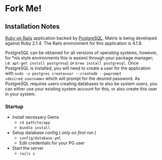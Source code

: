 # Fork Me!

## Installation Notes

[Ruby on Rails](http://rubyonrails.org/) application backed by [PostgreSQL](http://www.postgresql.org/). Matrix is being developed against Ruby 2.1.4. The Rails environment for this application is 4.1.8.

PostgreSQL can be obtained for all versions of operating systems, however, for *nix style environments this is easiest through your package manager; i.e. `apt-get install postgresql` _or_ `brew install postgresql`. Once PostgreSQL is installed, you will need to create a user for the application with `sudo -u postgres createuser --createdb --pwprompt <desired_username>` which will prompt for the desired password. As PostgreSQL requires users creating databases to also be system users, you can either use your existing system account for this, or also create this user in your system.

### Startup

* Install necessary Gems
  * `cd path/to/app`
  * `bundle install`
* Setup database config ( _only on first run_ )
  * `config/database.yml`
  * Edit credentials for your PG user
* Start the server
  * `rails s`

